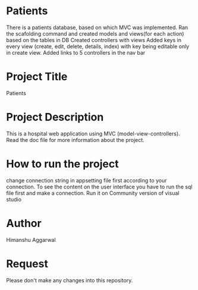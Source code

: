 # Patients
There is a patients database, based on which MVC was implemented.
Ran the scafolding command and created models and views(for each action) based on the tables in DB
Created controllers with views
Added keys in every view (create, edit, delete, details, index) with key being editable only in create view.
Added links to 5 controllers in the nav bar

# Project Title
Patients

# Project Description
This is a hospital web application using MVC (model-view-controllers). Read the doc file for more information about the project.

# How to run the project
change connection string in appsetting file first according to your connection. 
To see the content on the user interface you have to run the sql file first and make a connection. 
Run it on Community version of visual studio

# Author
Himanshu Aggarwal

# Request
Please don't make any changes into this repository.
